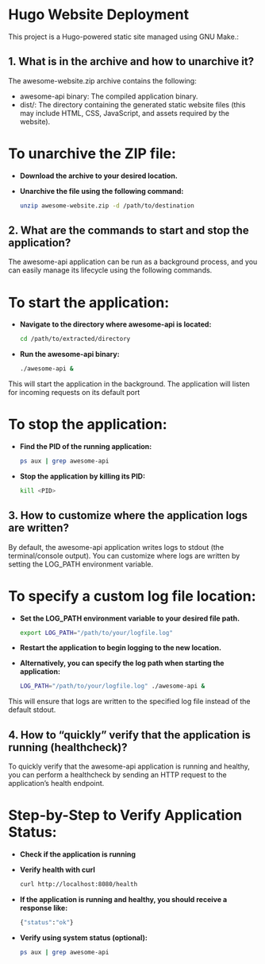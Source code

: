 # Hugo Website Deployment  

This project is a Hugo-powered static site managed using GNU Make.:  

## 1. What is in the archive and how to unarchive it?  

The awesome-website.zip archive contains the following:  

* awesome-api binary: The compiled application binary.  
* dist/: The directory containing the generated static website files (this may include HTML, CSS, JavaScript, and assets required by the website).  

# To unarchive the ZIP file:  

* **Download the archive to your desired location.**  

* **Unarchive the file using the following command:**  

  ```sh
  unzip awesome-website.zip -d /path/to/destination  

## 2. What are the commands to start and stop the application?  

The awesome-api application can be run as a background process, and you can easily manage its lifecycle using the following commands.  

# To start the application:  

* **Navigate to the directory where awesome-api is located:**  

  ```sh
  cd /path/to/extracted/directory  

* **Run the awesome-api binary:**  

  ```sh
  ./awesome-api &  

This will start the application in the background. The application will listen for incoming requests on its default port  

# To stop the application:  

* **Find the PID of the running application:**  

  ```sh
  ps aux | grep awesome-api  

* **Stop the application by killing its PID:**  

  ```sh
  kill <PID>  

## 3. How to customize where the application logs are written?  

By default, the awesome-api application writes logs to stdout (the terminal/console output). You can customize where logs are written by setting the LOG_PATH environment variable.  

# To specify a custom log file location:  

* **Set the LOG_PATH environment variable to your desired file path.**  

  ```sh
  export LOG_PATH="/path/to/your/logfile.log"  

* **Restart the application to begin logging to the new location.**  

* **Alternatively, you can specify the log path when starting the application:**  

  ```sh
  LOG_PATH="/path/to/your/logfile.log" ./awesome-api &  

This will ensure that logs are written to the specified log file instead of the default stdout.  

## 4. How to “quickly” verify that the application is running (healthcheck)?  

To quickly verify that the awesome-api application is running and healthy, you can perform a healthcheck by sending an HTTP request to the application’s health endpoint.  

# Step-by-Step to Verify Application Status:  

* **Check if the application is running**  

* **Verify health with curl**  

  ```sh
  curl http://localhost:8080/health

* **If the application is running and healthy, you should receive a response like:**  

  ```sh
  {"status":"ok"}
  
* **Verify using system status (optional):**  

  ```sh
  ps aux | grep awesome-api
